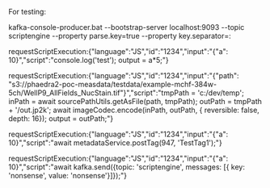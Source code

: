 For testing:

kafka-console-producer.bat --bootstrap-server localhost:9093 --topic scriptengine --property parse.key=true --property key.separator=:

requestScriptExecution:{"language":"JS","id":"1234","input":"{\"a\": 10}","script":"console.log('test'); output = a*5;"}

requestScriptExecution:{"language":"JS","id":"1234","input":"{\"path\": \"s3://phaedra2-poc-measdata/testdata/example-mchf-384w-5ch/WellP9_AllFields_NucStain.tif\"}","script":"tmpPath = 'c:/dev/temp'; inPath = await sourcePathUtils.getAsFile(path, tmpPath); outPath = tmpPath + '/out.jp2k'; await imageCodec.encode(inPath, outPath, { reversible: false, depth: 16}); output = outPath;"}

requestScriptExecution:{"language":"JS","id":"1234","input":"{\"a\": 10}","script":"await metadataService.postTag(947, 'TestTag1');"}

requestScriptExecution:{"language":"JS","id":"1234","input":"{\"a\": 10}","script":"await kafka.send({topic: 'scriptengine', messages: [{ key: 'nonsense', value: 'nonsense'}]});"}